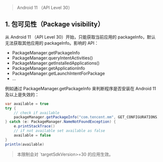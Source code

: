 > Android 11 （API Level 30）



## 1. 包可见性（Package visibility）

从 Android 11 （API Level 30）开始，只能获取当前应用的 packageInfo，默认无法获取其他应用的 packageInfo。影响的 API：

- PackageManager.getPackageInfo
- PackageManager.queryIntentActivities()
- PackageManager.getInstalledApplications()
- PackageManager.getApplicationInfo
- PackageManager.getLaunchIntentForPackage
- ...

例如通过 PackageManager.getPackageInfo 来判断程序是否安装在 Android 11 及以上是失效的：

```java
var available = true
try {
	// check if available
	packageManager.getPackageInfo("com.tencent.mm", GET_CONFIGURATIONS)
} catch (e: PackageManager.NameNotFoundException) {
	e.printStackTrace()
	// if not available set available as false
	available = false
}
println(available)
```



> 本限制会对 `targetSdkVersion>=30 的应用生效。









